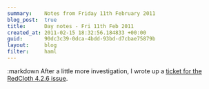 ```yaml
---
summary:    Notes from Friday 11th February 2011
blog_post:  true
title:      Day notes - Fri 11th Feb 2011
created_at: 2011-02-15 18:32:56.184833 +00:00
guid:       90dc3c39-0dca-4bdd-93bd-d7cbae75879b
layout:     blog
filter:     haml
---
```

:markdown
  After a little more investigation, I wrote up a [ticket for the RedCloth 4.2.6 issue](http://jgarber.lighthouseapp.com/projects/13054-redcloth/tickets/210-redcloth-426-is-broken-on-mac-os-x).
